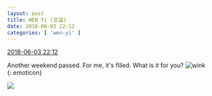 ```yaml
---
layout: post
title: WEN Yi (文溢)
date: 2018-06-03 22:12
categories: [ 'wen-yi' ]
---
```


<div class="weibo-info">
  <a href="https://weibo.com/6507106244/GjHneeBjA">2018-06-03 22:12</a>
</div>

Another weekend passed. For me, it's filled. What is it for you? ![wink](https://img.t.sinajs.cn/t4/appstyle/expression/ext/normal/43/2018new_jiyan_org.png){:.emoticon}

<!-- more -->

<a href="https://wx4.sinaimg.cn/mw690/0076n9Awgy1frycisti45j30u01o0did.jpg">
  <img class="weibo-pic-preview" src="https://wx4.sinaimg.cn/orj360/0076n9Awgy1frycisti45j30u01o0did.jpg" />
</a>
